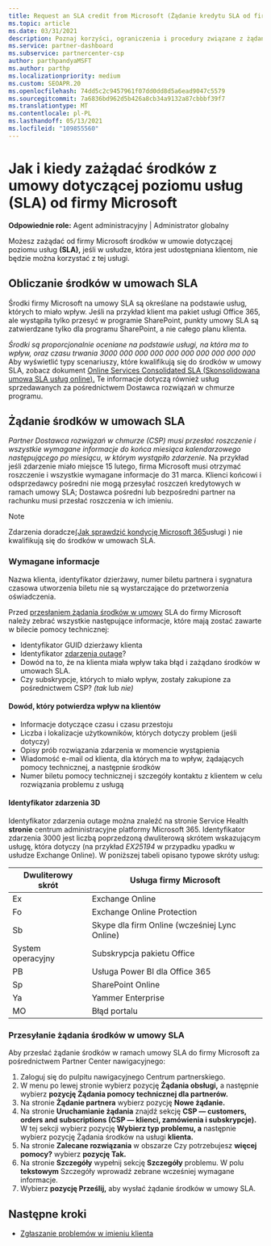 ```yaml
---
title: Request an SLA credit from Microsoft (Żądanie kredytu SLA od firmy Microsoft)
ms.topic: article
ms.date: 03/31/2021
description: Poznaj korzyści, ograniczenia i procedury związane z żądaniem od firmy Microsoft środków w umowie dotyczącej poziomu usług (SLA), jeśli klienci wystąpią w przypadku usterek usługi.
ms.service: partner-dashboard
ms.subservice: partnercenter-csp
author: parthpandyaMSFT
ms.author: parthp
ms.localizationpriority: medium
ms.custom: SEOAPR.20
ms.openlocfilehash: 74dd5c2c9457961f07dd0dd8d5a6ead9047c5579
ms.sourcegitcommit: 7a6836bd962d5b426a8cb34a9132a87cbbbf39f7
ms.translationtype: MT
ms.contentlocale: pl-PL
ms.lasthandoff: 05/13/2021
ms.locfileid: "109855560"
---
```

# <a name="how-and-when-to-request-a-service-level-agreement-sla-credit-from-microsoft"></a>Jak i kiedy zażądać środków z umowy dotyczącej poziomu usług (SLA) od firmy Microsoft

**Odpowiednie role:** Agent administracyjny | Administrator globalny

Możesz zażądać od firmy Microsoft środków w umowie dotyczącej poziomu usług **(SLA),** jeśli w usłudze, która jest udostępniana klientom, nie będzie można korzystać z tej usługi.

## <a name="sla-credit-calculation"></a>Obliczanie środków w umowach SLA

Środki firmy Microsoft na umowy SLA są określane na podstawie usług, których to miało wpływ. Jeśli na przykład klient ma pakiet usługi Office 365, ale wystąpiła tylko przesyć w programie SharePoint, punkty umowy SLA są zatwierdzane tylko dla programu SharePoint, a nie całego planu klienta.

*Środki są proporcjonalnie oceniane na podstawie usługi, na która ma to wpływ, oraz czasu trwania 3000 000 000 000 000 000 000 000 000 000* Aby wyświetlić typy scenariuszy, które kwalifikują się do środków w umowy SLA, zobacz dokument [Online Services Consolidated SLA (Skonsolidowana umowa SLA usług online).](http://www.microsoftvolumelicensing.com/DocumentSearch.aspx?Mode=3&DocumentTypeId=37) Te informacje dotyczą również usług sprzedawanych za pośrednictwem Dostawca rozwiązań w chmurze programu.


## <a name="request-an-sla-credit"></a>Żądanie środków w umowach SLA

*Partner Dostawca rozwiązań w chmurze (CSP) musi przesłać roszczenie i wszystkie wymagane informacje do końca miesiąca kalendarzowego następującego po miesiącu, w którym wystąpiło zdarzenie.* Na przykład jeśli zdarzenie miało miejsce 15 lutego, firma Microsoft musi otrzymać roszczenie i wszystkie wymagane informacje do 31 marca. Klienci końcowi i odsprzedawcy pośredni nie mogą przesyłać roszczeń kredytowych w ramach umowy SLA; Dostawca pośredni lub bezpośredni partner na rachunku musi przesłać roszczenia w ich imieniu.

>[!NOTE]
>Zdarzenia doradcze[(Jak sprawdzić kondycję Microsoft 365](https://docs.microsoft.com/microsoft-365/enterprise/view-service-health?&preserve-view=trueo365-worldwide#incidents-and-advisories)usługi ) nie kwalifikują się do środków w umowach SLA.

### <a name="required-information"></a>Wymagane informacje

Nazwa klienta, identyfikator dzierżawy, numer biletu partnera i sygnatura czasowa utworzenia biletu nie są wystarczające do przetworzenia oświadczenia.

Przed [przesłaniem żądania środków w umowy](#submit-sla-credit-request)  SLA do firmy Microsoft należy zebrać wszystkie następujące informacje, które mają zostać zawarte w bilecie pomocy technicznej:

- Identyfikator GUID dzierżawy klienta
- Identyfikator [zdarzenia outage](#outage-incident-identifier)?
- Dowód na to, że na klienta miała wpływ taka błąd i zażądano środków w umowach SLA.
- Czy subskrypcje, których to miało wpływ, zostały zakupione za pośrednictwem CSP? *(tak* lub *nie)*

#### <a name="evidence-that-proves-customer-impact"></a>Dowód, który potwierdza wpływ na klientów

- Informacje dotyczące czasu i czasu przestoju
- Liczba i lokalizacje użytkowników, których dotyczy problem (jeśli dotyczy)
- Opisy prób rozwiązania zdarzenia w momencie wystąpienia
- Wiadomość e-mail od klienta, dla których ma to wpływ, żądających pomocy technicznej, a następnie środków
- Numer biletu pomocy technicznej i szczegóły kontaktu z klientem w celu rozwiązania problemu z usługą


#### <a name="outage-incident-identifier"></a>Identyfikator zdarzenia 3D

Identyfikator zdarzenia outage można znaleźć na stronie Service Health **stronie** centrum administracyjne platformy Microsoft 365. Identyfikator zdarzenia 3000 jest liczbą poprzedzoną dwuliterową skrótem wskazującym usługę, która dotyczy (na przykład *EX25194* w przypadku ypadku w usłudze Exchange Online).  W poniższej tabeli opisano typowe skróty usług:

| Dwuliterowy skrót | Usługa firmy Microsoft |
| ----------------------- | ----------------- |
| Ex | Exchange Online |
| Fo | Exchange Online Protection |
| Sb | Skype dla firm Online (wcześniej Lync Online) |
| System operacyjny | Subskrypcja pakietu Office |
| PB | Usługa Power BI dla Office 365 |
| Sp | SharePoint Online |
| Ya | Yammer Enterprise |
| MO | Błąd portalu |

### <a name="submit-sla-credit-request"></a>Przesyłanie żądania środków w umowy SLA

Aby przesłać żądanie środków w ramach umowy SLA do firmy Microsoft za pośrednictwem Partner Center nawigacyjnego:

1. Zaloguj się do pulpitu nawigacyjnego Centrum partnerskiego.
2. W menu po lewej stronie wybierz pozycję **Żądania obsługi,** a następnie wybierz **pozycję Żądania pomocy technicznej dla partnerów.**
3. Na stronie **Żądanie partnera** wybierz pozycję **Nowe żądanie.**
4. Na stronie **Uruchamianie żądania** znajdź sekcję **CSP — customers, orders and subscriptions (CSP — klienci, zamówienia i subskrypcje).** W tej sekcji wybierz pozycję **Wybierz typ problemu, a** następnie wybierz pozycję Żądania środków na usługi **klienta.**
5. Na stronie **Zalecane rozwiązania** w obszarze Czy potrzebujesz **więcej pomocy?** wybierz **pozycję Tak.**
6. Na stronie **Szczegóły** wypełnij sekcję **Szczegóły** problemu. W polu **tekstowym** Szczegóły wprowadź [](#required-information) zebrane wcześniej wymagane informacje.
7. Wybierz **pozycję Prześlij,** aby wysłać żądanie środków w umowy SLA.

## <a name="next-steps"></a>Następne kroki

- [Zgłaszanie problemów w imieniu klienta](report-problems-on-behalf-of-a-customer.md)
